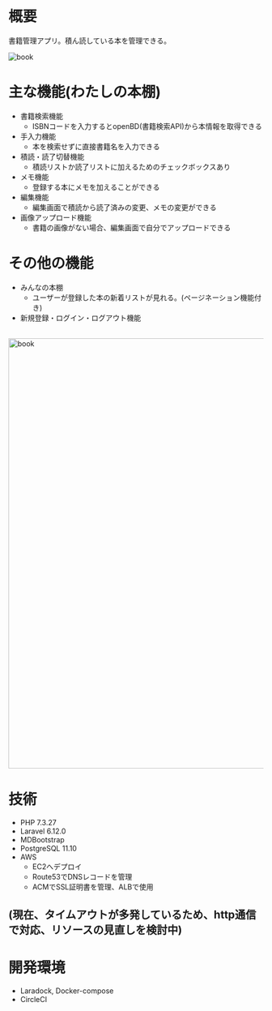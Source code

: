 # 概要
書籍管理アプリ。積ん読している本を管理できる。

![book](https://user-images.githubusercontent.com/65395999/115192591-fa4acc80-a125-11eb-9f9a-18acbfee1903.gif)

# 主な機能(わたしの本棚)
- 書籍検索機能
    - ISBNコードを入力するとopenBD(書籍検索API)から本情報を取得できる
- 手入力機能
    - 本を検索せずに直接書籍名を入力できる
- 積読・読了切替機能
    - 積読リストか読了リストに加えるためのチェックボックスあり
- メモ機能
    - 登録する本にメモを加えることができる
- 編集機能
    - 編集画面で積読から読了済みの変更、メモの変更ができる
- 画像アップロード機能
    - 書籍の画像がない場合、編集画面で自分でアップロードできる

# その他の機能
- みんなの本棚
    - ユーザーが登録した本の新着リストが見れる。(ページネーション機能付き)
- 新規登録・ログイン・ログアウト機能
<br>
<img width="849" alt="book" src="https://user-images.githubusercontent.com/65395999/115203337-4f8cdb00-a132-11eb-8712-f4e4c316375a.png">

# 技術
- PHP 7.3.27
- Laravel 6.12.0
- MDBootstrap
- PostgreSQL 11.10
- AWS
    - EC2へデプロイ
    - Route53でDNSレコードを管理
    - ACMでSSL証明書を管理、ALBで使用
## (現在、タイムアウトが多発しているため、http通信で対応、リソースの見直しを検討中)

# 開発環境
- Laradock, Docker-compose
- CircleCI
